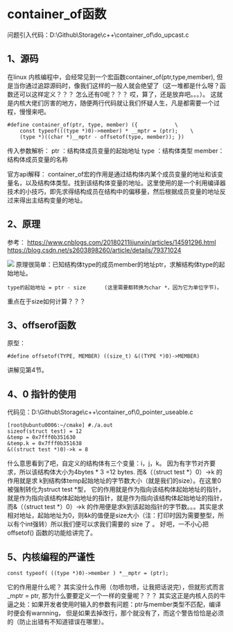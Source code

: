 # container_of函数

问题引入代码：D:\Github\Storage\c++\container_of\do_upcast.c

## 1、源码
在linux 内核编程中，会经常见到一个宏函数container_of(ptr,type,member), 但是当你通过追踪源码时，像我们这样的一般人就会绝望了（这一堆都是什么呀？函数还可以这样定义？？？ 怎么还有0呢？？？  哎，算了，还是放弃吧。。。）。 这就是内核大佬们厉害的地方，随便两行代码就让我们怀疑人生，凡是都需要一个过程，慢慢来吧。

```
#define container_of(ptr, type, member) ({            \
    const typeof(((type *)0)->member) * __mptr = (ptr);    \
    (type *)((char *)__mptr - offsetof(type, member)); })
```
传入参数解析：
ptr   ：结构体成员变量的起始地址
type  ：结构体类型
member：结构体成员变量的名称

官方api解释：
container_of宏的作用是通过结构体内某个成员变量的地址和该变量名，以及结构体类型。找到该结构体变量的地址。这里使用的是一个利用编译器技术的小技巧，即先求得结构成员在结构中的偏移量，然后根据成员变量的地址反过来得出主结构变量的地址。

## 2、原理
参考：
    https://www.cnblogs.com/20180211lijunxin/articles/14591296.html
    https://blog.csdn.net/s2603898260/article/details/79371024
    
![](https://img-blog.csdn.net/20180225200001856)
原理很简单：已知结构体type的成员member的地址ptr，求解结构体type的起始地址。
```
type的起始地址 = ptr - size      (这里需要都转换为char *，因为它为单位字节)。
```
重点在于size如何计算？？？

## 3、offserof函数
原型：
```
#define offsetof(TYPE, MEMBER) ((size_t) &((TYPE *)0)->MEMBER)
```
讲解见第4节。

## 4、0 指针的使用
代码见：D:\Github\Storage\c++\container_of\0_pointer_useable.c
```
[root@ubuntu0006:~/cmake] #./a.out
sizeof(struct test) = 12
&temp = 0x7fff0b351630
&temp.k = 0x7fff0b351638
&((struct test *)0)->k = 8
```
什么意思看到了吧，自定义的结构体有三个变量：i，j，k。 因为有字节对齐要求，所以该结构体大小为4bytes * 3 =12 bytes.   而&（（struct test *）0）->k 的作用就是求 k到结构体temp起始地址的字节数大小（就是我们的size）。在这里0被强制转化为struct test *型， 它的作用就是作为指向该结构体起始地址的指针，就是作为指向该结构体起始地址的指针，就是作为指向该结构体起始地址的指针， 而&（（struct test *）0）->k  的作用便是求k到该起始指针的字节数。。。其实是求相对地址，起始地址为0，则&k的值便是size大小（注：打印时因为需要整型，所以有个int强转）所以我们便可以求我们需要的 size 了  。 好吧，一不小心把 offsetof() 函数的功能给讲完了。

## 5、内核编程的严谨性
```
const typeof( ((type *)0)->member ) *__mptr = (ptr);  
```
它的作用是什么呢？ 其实没什么作用（勿喷勿喷，让我把话说完），但就形式而言 _mptr = ptr,  那为什么要要定义一个一样的变量呢？？？ 其实这正是内核人员的牛逼之处：如果开发者使用时输入的参数有问题：ptr与member类型不匹配，编译时便会有warnning， 但是如果去掉改行，那个就没有了，而这个警告恰恰是必须的（防止出错有不知道错误在哪里）。






